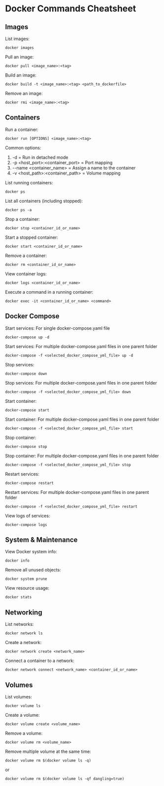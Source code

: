 # Docker Commands Cheatsheet

## Images

List images:
```
docker images
```

Pull an image:
```
docker pull <image_name>:<tag>
```

Build an image:
```
docker build -t <image_name>:<tag> <path_to_dockerfile>
```

Remove an image:
```
docker rmi <image_name>:<tag>
```

## Containers

Run a container:
```
docker run [OPTIONS] <image_name>:<tag>
```
Common options:

  01. -d =                              Run in detached mode
  02. -p <host_port>:<container_port> = Port mapping
  03. --name <container_name> =         Assign a name to the container
  04. -v <host_path>:<container_path> = Volume mapping

List running containers:
```
docker ps
```

List all containers (including stopped):
```
docker ps -a
```

Stop a container:
```
docker stop <container_id_or_name>
```

Start a stopped container:
```
docker start <container_id_or_name>
```

Remove a container:
```
docker rm <container_id_or_name>
```

View container logs:
```
docker logs <container_id_or_name>
```

Execute a command in a running container:
```
docker exec -it <container_id_or_name> <command>
```

## Docker Compose

Start services: For single docker-compose.yaml file
```
docker-compose up -d
```

Start services: For multiple docker-compose.yaml files in one parent folder
```
docker-compose -f <selected_docker_compose_yml_file> up -d
```

Stop services:
```
docker-compose down
```

Stop services: For multiple docker-compose.yaml files in one parent folder
```
docker-compose -f <selected_docker_compose_yml_file> down
```

Start container:
```
docker-compose start
```

Start container: For multiple docker-compose.yaml files in one parent folder
```
docker-compose -f <selected_docker_compose_yml_file> start

```

Stop container:
```
docker-compose stop
```

Stop container: For multiple docker-compose.yaml files in one parent folder
```
docker-compose -f <selected_docker_compose_yml_file> stop
```

Restart services:
```
docker-compose restart
```

Restart services: For multiple docker-compose.yaml files in one parent folder
```
docker-compose -f <selected_docker_compose_yml_file> restart
```

View logs of services:
```
docker-compose logs
```

## System & Maintenance

View Docker system info:
```
docker info
```

Remove all unused objects:
```
docker system prune
```

View resource usage:
```
docker stats
```

## Networking

List networks:
```
docker network ls
```

Create a network:
```
docker network create <network_name>
```

Connect a container to a network:
```
docker network connect <network_name> <container_id_or_name>
```

## Volumes

List volumes:
```
docker volume ls
```

Create a volume:
```
docker volume create <volume_name>
```

Remove a volume:
```
docker volume rm <volume_name>
```

Remove multiple volume at the same time:
```
docker volume rm $(docker volume ls -q)
```
 or
```
docker volume rm $(docker volume ls -qf dangling=true)
```